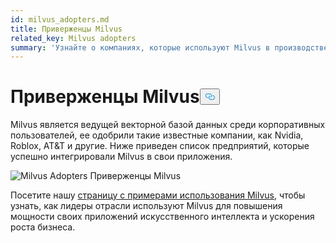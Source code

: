 ```yaml
---
id: milvus_adopters.md
title: Приверженцы Milvus
related_key: Milvus adopters
summary: 'Узнайте о компаниях, которые используют Milvus в производственных приложениях.'
---
```

<h1 id="Milvus-Adopters" class="common-anchor-header">Приверженцы Milvus<button data-href="#Milvus-Adopters" class="anchor-icon" translate="no">
      <svg translate="no"
        aria-hidden="true"
        focusable="false"
        height="20"
        version="1.1"
        viewBox="0 0 16 16"
        width="16"
      >
        <path
          fill="#0092E4"
          fill-rule="evenodd"
          d="M4 9h1v1H4c-1.5 0-3-1.69-3-3.5S2.55 3 4 3h4c1.45 0 3 1.69 3 3.5 0 1.41-.91 2.72-2 3.25V8.59c.58-.45 1-1.27 1-2.09C10 5.22 8.98 4 8 4H4c-.98 0-2 1.22-2 2.5S3 9 4 9zm9-3h-1v1h1c1 0 2 1.22 2 2.5S13.98 12 13 12H9c-.98 0-2-1.22-2-2.5 0-.83.42-1.64 1-2.09V6.25c-1.09.53-2 1.84-2 3.25C6 11.31 7.55 13 9 13h4c1.45 0 3-1.69 3-3.5S14.5 6 13 6z"
        ></path>
      </svg>
    </button></h1><p>Milvus является ведущей векторной базой данных среди корпоративных пользователей, ее одобрили такие известные компании, как Nvidia, Roblox, AT&amp;T и другие. Ниже приведен список предприятий, которые успешно интегрировали Milvus в свои приложения.</p>
<p>
  
   <span class="img-wrapper"> <img translate="no" src="/docs/v2.6.x/assets/milvus-adopters.png" alt="Milvus Adopters" class="doc-image" id="milvus-adopters" />
   </span> <span class="img-wrapper"> <span>Приверженцы Milvus</span> </span></p>
<p>Посетите нашу <a href="https://milvus.io/use-cases">страницу с примерами использования Milvus</a>, чтобы узнать, как лидеры отрасли используют Milvus для повышения мощности своих приложений искусственного интеллекта и ускорения роста бизнеса.</p>

